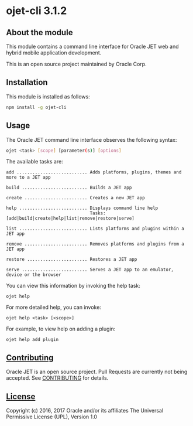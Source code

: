 # ojet-cli 3.1.2

## About the module
This module contains a command line interface for Oracle JET web and hybrid mobile application development.

This is an open source project maintained by Oracle Corp.

## Installation
This module is installed as follows:
```bash
npm install -g ojet-cli
```

## Usage
The Oracle JET command line interface observes the following syntax:
```bash
ojet <task> [scope] [parameter(s)] [options]
```
The available tasks are:
```
add ........................... Adds platforms, plugins, themes and more to a JET app

build ......................... Builds a JET app

create ........................ Creates a new JET app

help .......................... Displays command line help
                                Tasks: [add|build|create|help|list|remove|restore|serve]

list .......................... Lists platforms and plugins within a JET app

remove ........................ Removes platforms and plugins from a JET app

restore ....................... Restores a JET app

serve ......................... Serves a JET app to an emulator, device or the browser

```
You can view this information by invoking the help task:
```
ojet help
```
For more detailed help, you can invoke:
```
ojet help <task> [<scope>]
```
For example, to view help on adding a plugin:
```
ojet help add plugin
```

## [Contributing](https://github.com/oracle/ojet-cli/tree/master/CONTRIBUTING.md)
Oracle JET is an open source project.  Pull Requests are currently not being accepted. See [CONTRIBUTING](https://github.com/oracle/ojet-cli/tree/master/CONTRIBUTING.md) for details.

## [License](https://github.com/oracle/ojet-cli/tree/master/LICENSE.md)
Copyright (c) 2016, 2017 Oracle and/or its affiliates The Universal Permissive License (UPL), Version 1.0

